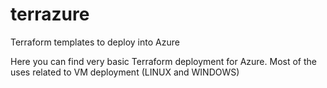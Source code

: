 # terrazure
Terraform templates to deploy into Azure

Here you can find very basic Terraform deployment for Azure.
Most of the uses related to VM deployment (LINUX and WINDOWS)

